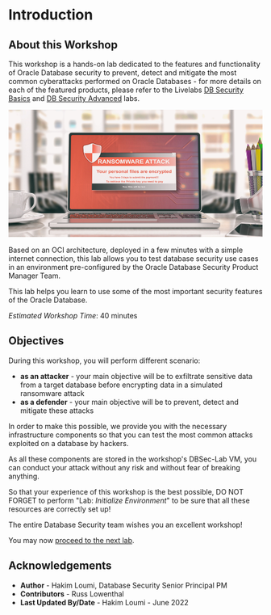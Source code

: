 # Introduction

## About this Workshop
This workshop is a hands-on lab dedicated to the features and functionality of Oracle Database security to prevent, detect and mitigate the most common cyberattacks performed on Oracle Databases - for more details on each of the featured products, please refer to the Livelabs [DB Security Basics](https://apexapps.oracle.com/pls/apex/dbpm/r/livelabs/view-workshop?wid=698) and [DB Security Advanced](https://apexapps.oracle.com/pls/apex/dbpm/r/livelabs/view-workshop?wid=726) labs.

![](../images/hack-002.png "Ransomware Attack message")

Based on an OCI architecture, deployed in a few minutes with a simple internet connection, this lab allows you to test database security use cases in an environment pre-configured by the Oracle Database Security Product Manager Team.

This lab helps you learn to use some of the most important security features of the Oracle Database.

*Estimated Workshop Time*: 40 minutes

## Objectives
During this workshop, you will perform different scenario:
- **as an attacker** - your main objective will be to exfiltrate sensitive data from a target database before encrypting data in a simulated ransomware attack
- **as a defender** - your main objective will be to prevent, detect and mitigate these attacks

In order to make this possible, we provide you with the necessary infrastructure components so that you can test the most common attacks exploited on a database by hackers.

As all these components are stored in the workshop's DBSec-Lab VM, you can conduct your attack without any risk and without fear of breaking anything.

So that your experience of this workshop is the best possible, DO NOT FORGET to perform "Lab: *Initialize Environment*" to be sure that all these resources are correctly set up!

The entire Database Security team wishes you an excellent workshop!

You may now [proceed to the next lab](#next).

## Acknowledgements
- **Author** - Hakim Loumi, Database Security Senior Principal PM
- **Contributors** - Russ Lowenthal
- **Last Updated By/Date** - Hakim Loumi - June 2022
